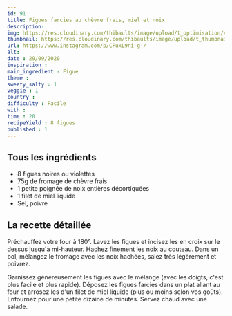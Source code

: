 ```yaml
---
id: 91
title: Figues farcies au chèvre frais, miel et noix
description: 
img: https://res.cloudinary.com/thibaults/image/upload/t_optimisation/v1600524211/Recipes/20200929_figues_farcies.jpg
thumbnail: https://res.cloudinary.com/thibaults/image/upload/t_thumbnail_josie/v1600524211/Recipes/20200929_figues_farcies.jpg
url: https://www.instagram.com/p/CFuxL9ni-g-/
alt: 
date : 29/09/2020
inspiration : 
main_ingredient : Figue
theme : 
sweety_salty : 1
veggie : 1
country :
difficulty : Facile
with : 
time : 20
recipeYield : 8 figues
published : 1
---
```


## Tous les ingrédients
 - 8 figues noires ou violettes
 - 75g de fromage de chèvre frais
 - 1 petite poignée de noix entières décortiquées
 - 1 filet de miel liquide
 - Sel, poivre

## La recette détaillée
Préchauffez votre four à 180°. Lavez les figues et incisez les en croix sur le dessus jusqu'à mi-hauteur. Hachez finement les noix au couteau. Dans un bol, mélangez le fromage avec les noix hachées, salez très légèrement et poivrez.

Garnissez généreusement les figues avec le mélange (avec les doigts, c'est plus facile et plus rapide). Déposez les figues farcies dans un plat allant au four et arrosez les d'un filet de miel liquide (plus ou moins selon vos goûts). Enfournez pour une petite dizaine de minutes. Servez chaud avec une salade.